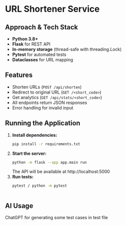 # URL Shortener Service

## Approach & Tech Stack

- **Python 3.8+**
- **Flask** for REST API
- **In-memory storage** (thread-safe with threading.Lock)
- **Pytest** for automated tests
- **Dataclasses** for URL mapping


## Features

- Shorten URLs (`POST /api/shorten`)
- Redirect to original URL (`GET /<short_code>`)
- Get analytics (`GET /api/stats/<short_code>`)
- All endpoints return JSON responses
- Error handling for invalid input

## Running the Application

1. **Install dependencies:**
   ```bash
   pip install -r requirements.txt
   ```
2. **Start the server:**
   ```bash
   python -m flask --app app.main run
   ```
   The API will be available at http://localhost:5000
3. **Run tests:**
   ```bash
   pytest / python -m pytest
  
   ```
<!-- 
## Example Usage

**Shorten a URL:**

```bash
curl -X POST http://localhost:5000/api/shorten \
  -H "Content-Type: application/json" \
  -d '{"url": "https://www.example.com/very/long/url"}'
```

**Redirect:**

```bash
curl -L http://localhost:5000/abc123
```

**Get analytics:**

```bash
curl http://localhost:5000/api/stats/abc123
``` -->

## AI Usage

ChatGPT for generating some test cases in test file

